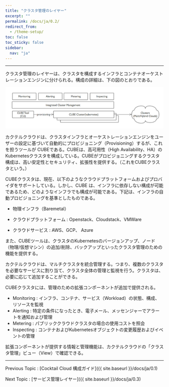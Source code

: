 ```yaml
---
title: "クラスタ管理のレイヤー"
excerpt: ""
permalink: /docs/ja/0.2/
redirect_from:
  - /theme-setup/
toc: false
toc_sticky: false
sidebar:
  nav: "ja"
---
```



---

クラスタ管理のレイヤーは、クラスタを構成するインフラとコンテナオーケストレーションエンジンに分けられる。構成の詳細は、下の図のとおりである。

![](/assets/cocktailcloud-architecture-2.png)

カクテルクラウドは、クラスタインフラとオーケストレーションエンジンをユーザーの設定に基づいて自動的にプロビジョニング（Provisioning）するが、これを担うツールが CUBEである。CUBEは、高可用性（High Availability、HA）のKubernetesクラスタを構成している。CUBEがプロビジョニングするクラスタ構成は、高い安定性とセキュリティ、拡張性を提供する。（これをCUBEクラスタという。）

CUBEクラスタは、現在、以下のようなクラウドプラットフォームおよびプロバイダをサポートしている。しかし、CUBE は、インフラに依存しない構成が可能であるため、どのようなインフラでも構成が可能である。下記は、インフラの自動プロビジョニングを基準としたものである。

* 物理インフラ（Baremetal）

* クラウドプラットフォーム : Openstack、Cloudstack、VMWare

* クラウドサービス : AWS、GCP、 Azure

また、CUBEツールは、クラスタのKubernetesのバージョンアップ、ノード（物理/仮想マシン）の追加/削除、バックアップといったクラスタ管理のための機能を提供する。

カクテルクラウドは、マルチクラスタを統合管理する。つまり、複数のクラスタを必要なサービスに割り当て、クラスタ全体の管理と監視を行う。クラスタは、必要に応じて追加することができる。

CUBEクラスタには、管理のための拡張コンポーネントが追加で提供される。

* Monitoring : インフラ、コンテナ、サービス（Workload）の状態、構成、リソースを監視
* Alerting : 特定の条件になったとき、電子メール、メッセンジャーでアラートを通知および管理
* Metering : パブリッククラウドクラスタの場合の使用コストを照会
* Inspecting : コンテナおよびKubernetesオブジェクトの変更履歴およびイベントの管理

拡張コンポーネントが提供する情報と管理機能は、カクテルクラウドの「クラスタ管理」ビュー（View）で確認できる。

---

Previous Topic : [Cocktail Cloud 構成ガイド]({{ site.baseurl }}/docs/ja/0.1)

Next Topic : [サービス管理レイヤー]({{ site.baseurl }}/docs/ja/0.3)

